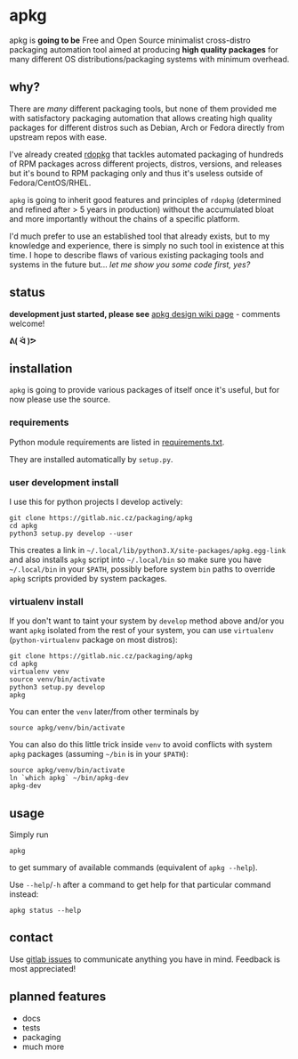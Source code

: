 # apkg

apkg is **going to be** Free and Open Source minimalist cross-distro packaging
automation tool aimed at producing **high quality packages** for many different OS
distributions/packaging systems with minimum overhead.


## why?

There are *many* different packaging tools, but none of them provided me with
satisfactory packaging automation that allows creating high quality packages
for different distros such as Debian, Arch or Fedora directly from upstream
repos with ease.

I've already created
[rdopkg](https://github.com/softwarefactory-project/rdopkg) that tackles
automated packaging of hundreds of RPM packages across different projects,
distros, versions, and releases but it's bound to RPM packaging only and thus
it's useless outside of Fedora/CentOS/RHEL.

`apkg` is going to inherit good features and principles of `rdopkg`
(determined and refined after > 5 years in production) without the accumulated
bloat and more importantly without the chains of a specific platform.

I'd much prefer to use an established tool that already exists, but to my
knowledge and experience, there is simply no such tool in existence at this
time. I hope to describe flaws of various existing packaging tools and
systems in the future but... *let me show you some code first, yes?*


## status

**development just started, please see**
[apkg design wiki page](https://gitlab.nic.cz/packaging/apkg/-/wikis/design) -
comments welcome!

**ᕕ( ᐛ )ᕗ**


## installation

`apkg` is going to provide various packages of itself once it's useful, but
for now please use the source.


### requirements

Python module requirements are listed in [requirements.txt](requirements.txt).

They are installed automatically by `setup.py`.


### user development install

I use this for python projects I develop actively:

```
git clone https://gitlab.nic.cz/packaging/apkg
cd apkg
python3 setup.py develop --user
```

This creates a link in `~/.local/lib/python3.X/site-packages/apkg.egg-link`
and also installs `apkg` script into `~/.local/bin` so make sure you have
`~/.local/bin` in your `$PATH`, possibly before system `bin` paths to override
`apkg` scripts provided by system packages.


### virtualenv install

If you don't want to taint your system by `develop` method above and/or you
want `apkg` isolated from the rest of your system, you can use `virtualenv`
(`python-virtualenv` package on most distros):

```
git clone https://gitlab.nic.cz/packaging/apkg
cd apkg
virtualenv venv
source venv/bin/activate
python3 setup.py develop
apkg
```

You can enter the `venv` later/from other terminals by

```
source apkg/venv/bin/activate
```

You can also do this little trick inside `venv` to avoid conflicts with system `apkg`
packages (assuming `~/bin` is in your `$PATH`):

```
source apkg/venv/bin/activate
ln `which apkg` ~/bin/apkg-dev
apkg-dev
```

## usage

Simply run

```
apkg
```

to get summary of available commands (equivalent of `apkg --help`).

Use `--help`/`-h` after a command to get help for that particular command instead:

```
apkg status --help
```

## contact

Use [gitlab issues](https://gitlab.nic.cz/packaging/apkg/-/issues)
to communicate anything you have in mind. Feedback is most appreciated!


## planned features

* docs
* tests
* packaging
* much more
